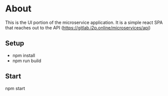 # About
This is the UI portion of the microservice application. It is a simple react SPA that reaches out to the API (https://gitlab.i2p.online/microservices/api)

## Setup

- npm install
- npm run build

## Start

npm start